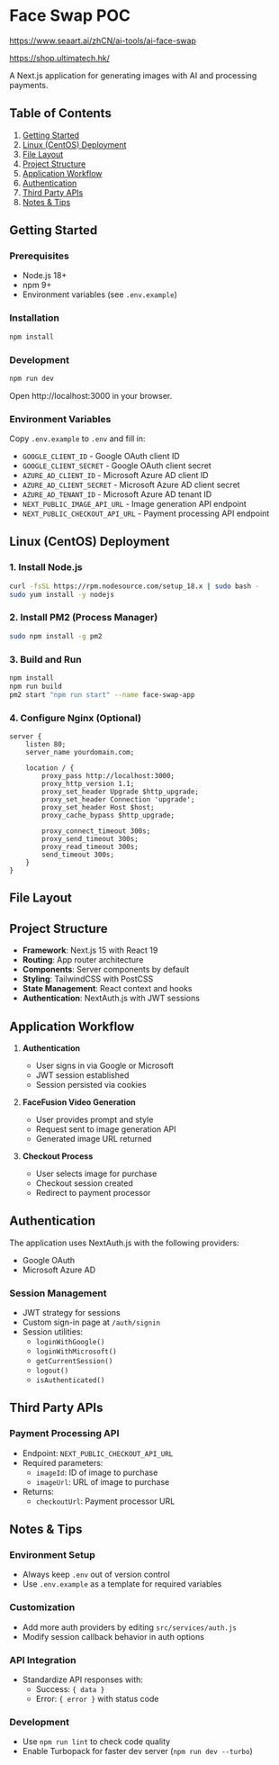# Face Swap POC

https://www.seaart.ai/zhCN/ai-tools/ai-face-swap

https://shop.ultimatech.hk/

A Next.js application for generating images with AI and processing payments.

## Table of Contents

1. [Getting Started](#getting-started)
2. [Linux (CentOS) Deployment](#linux-centos-deployment)
3. [File Layout](#file-layout)
4. [Project Structure](#project-structure)
5. [Application Workflow](#application-workflow)
6. [Authentication](#authentication)
7. [Third Party APIs](#third-party-apis)
8. [Notes & Tips](#notes--tips)

## Getting Started

### Prerequisites

- Node.js 18+
- npm 9+
- Environment variables (see `.env.example`)

### Installation

```bash
npm install
```

### Development

```bash
npm run dev
```

Open http://localhost:3000 in your browser.

### Environment Variables

Copy `.env.example` to `.env` and fill in:

- `GOOGLE_CLIENT_ID` - Google OAuth client ID
- `GOOGLE_CLIENT_SECRET` - Google OAuth client secret
- `AZURE_AD_CLIENT_ID` - Microsoft Azure AD client ID
- `AZURE_AD_CLIENT_SECRET` - Microsoft Azure AD client secret
- `AZURE_AD_TENANT_ID` - Microsoft Azure AD tenant ID
- `NEXT_PUBLIC_IMAGE_API_URL` - Image generation API endpoint
- `NEXT_PUBLIC_CHECKOUT_API_URL` - Payment processing API endpoint

## Linux (CentOS) Deployment

### 1. Install Node.js

```bash
curl -fsSL https://rpm.nodesource.com/setup_18.x | sudo bash -
sudo yum install -y nodejs
```

### 2. Install PM2 (Process Manager)

```bash
sudo npm install -g pm2
```

### 3. Build and Run

```bash
npm install
npm run build
pm2 start "npm run start" --name face-swap-app
```

### 4. Configure Nginx (Optional)

```nginx
server {
    listen 80;
    server_name yourdomain.com;

    location / {
        proxy_pass http://localhost:3000;
        proxy_http_version 1.1;
        proxy_set_header Upgrade $http_upgrade;
        proxy_set_header Connection 'upgrade';
        proxy_set_header Host $host;
        proxy_cache_bypass $http_upgrade;

        proxy_connect_timeout 300s;
        proxy_send_timeout 300s;
        proxy_read_timeout 300s;
        send_timeout 300s;
    }
}
```

## File Layout

## Project Structure

- **Framework**: Next.js 15 with React 19
- **Routing**: App router architecture
- **Components**: Server components by default
- **Styling**: TailwindCSS with PostCSS
- **State Management**: React context and hooks
- **Authentication**: NextAuth.js with JWT sessions

## Application Workflow

1. **Authentication**

   - User signs in via Google or Microsoft
   - JWT session established
   - Session persisted via cookies

2. **FaceFusion Video Generation**

   - User provides prompt and style
   - Request sent to image generation API
   - Generated image URL returned

3. **Checkout Process**
   - User selects image for purchase
   - Checkout session created
   - Redirect to payment processor

## Authentication

The application uses NextAuth.js with the following providers:

- Google OAuth
- Microsoft Azure AD

### Session Management

- JWT strategy for sessions
- Custom sign-in page at `/auth/signin`
- Session utilities:
  - `loginWithGoogle()`
  - `loginWithMicrosoft()`
  - `getCurrentSession()`
  - `logout()`
  - `isAuthenticated()`

## Third Party APIs

### Payment Processing API

- Endpoint: `NEXT_PUBLIC_CHECKOUT_API_URL`
- Required parameters:
  - `imageId`: ID of image to purchase
  - `imageUrl`: URL of image to purchase
- Returns:
  - `checkoutUrl`: Payment processor URL

## Notes & Tips

### Environment Setup

- Always keep `.env` out of version control
- Use `.env.example` as a template for required variables

### Customization

- Add more auth providers by editing `src/services/auth.js`
- Modify session callback behavior in auth options

### API Integration

- Standardize API responses with:
  - Success: `{ data }`
  - Error: `{ error }` with status code

### Development

- Use `npm run lint` to check code quality
- Enable Turbopack for faster dev server (`npm run dev --turbo`)
